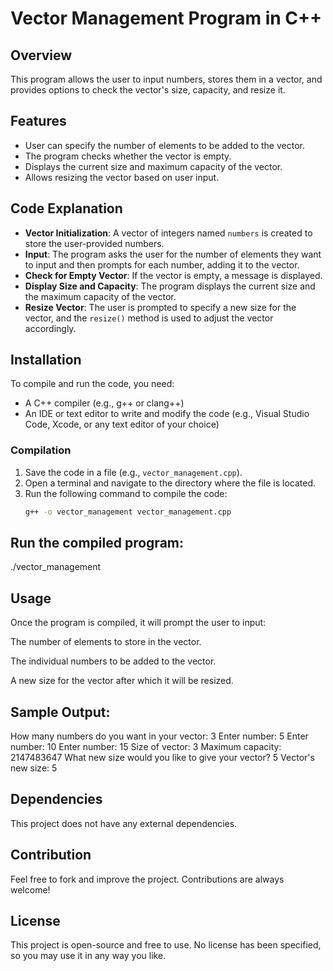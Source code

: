 # Vector Management Program in C++

## Overview
This program allows the user to input numbers, stores them in a vector, and provides options to check the vector's size, capacity, and resize it.

## Features
- User can specify the number of elements to be added to the vector.
- The program checks whether the vector is empty.
- Displays the current size and maximum capacity of the vector.
- Allows resizing the vector based on user input.

## Code Explanation
- **Vector Initialization**: A vector of integers named `numbers` is created to store the user-provided numbers.
- **Input**: The program asks the user for the number of elements they want to input and then prompts for each number, adding it to the vector.
- **Check for Empty Vector**: If the vector is empty, a message is displayed.
- **Display Size and Capacity**: The program displays the current size and the maximum capacity of the vector.
- **Resize Vector**: The user is prompted to specify a new size for the vector, and the `resize()` method is used to adjust the vector accordingly.

## Installation
To compile and run the code, you need:
- A C++ compiler (e.g., g++ or clang++)
- An IDE or text editor to write and modify the code (e.g., Visual Studio Code, Xcode, or any text editor of your choice)

### Compilation
1. Save the code in a file (e.g., `vector_management.cpp`).
2. Open a terminal and navigate to the directory where the file is located.
3. Run the following command to compile the code:
   ```bash
   g++ -o vector_management vector_management.cpp


## Run the compiled program:

./vector_management

## Usage
Once the program is compiled, it will prompt the user to input:

The number of elements to store in the vector.

The individual numbers to be added to the vector.

A new size for the vector after which it will be resized.

## Sample Output:

How many numbers do you want in your vector: 
3
Enter number: 
5
Enter number: 
10
Enter number: 
15
Size of vector: 3
Maximum capacity: 2147483647
What new size would you like to give your vector? 
5
Vector's new size: 5

## Dependencies
This project does not have any external dependencies.

## Contribution
Feel free to fork and improve the project. Contributions are always welcome!

## License
This project is open-source and free to use. No license has been specified, so you may use it in any way you like.
